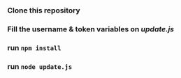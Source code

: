 ### Clone this repository

### Fill the username & token variables on *update.js*

### run `npm install`

### run `node update.js`